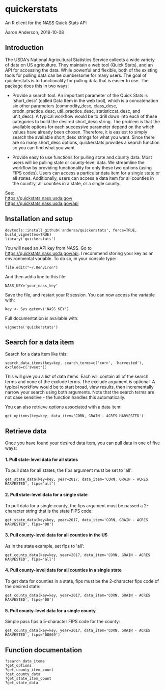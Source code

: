 # quickerstats
An R client for the NASS Quick Stats API

Aaron Anderson, 2019-10-08

## Introduction
The USDA's National Agricultural Statistics Service collects a wide variety of
data on US agriculture. They maintain a web tool (Quick Stats), and an API for 
accessing the data. While powerful and flexible, both of the existing tools for 
pulling data can be cumbersome for many users. The goal of quickerstats is to 
functionality for pulling data that is easier to use. The package does this in 
two ways:

* Provide a search tool. An important parameter of the Quick Stats is 
'short_desc' (called Data Item in the web tool), which is a concatenation six 
other parameters (commodity_desc, class_desc, prodn_practice_desc, 
util_practice_desc, statisticcat_desc, and unit_desc). A typical workflow would 
be to drill down into each of these categories to build the desired short_desc 
string. The problem is that the available options for each successive parameter 
depend on the which values have already been chosen. Therefore, it is easiest to 
simply search the available short_desc strings for what you want. Since there 
are so many short_desc options, quickerstats provides a search function so you 
can find what you want.

* Provide easy to use functions for pulling state and county data. Most users 
will be pulling state or county-level data. We streamline the workflow by 
providing functionality for only these two options (using FIPS codes). Users can 
access  a particular data item for a single state or all states. Additionally, 
users can access a data item for all counties in the country, all counties in a 
state, or a single county.

See: <br/>
https://quickstats.nass.usda.gov/ <br/>
https://quickstats.nass.usda.gov/api

## Installation and setup

```
devtools::install_github('anderaa/quickerstats', force=TRUE, build_vignettes=TRUE)
library('quickerstats')
```

You will need an API key from NASS. Go to https://quickstats.nass.usda.gov/api.
I recommend storing your key as an environmental variable. To do so, in your
console type:
```
file.edit("~/.Renviron")
```
And then add a line to this file:
```
NASS_KEY='your_nass_key'
```
Save the file, and restart your R session.
You can now access the variable with:
```
key <- Sys.getenv('NASS_KEY')
```

Full documentation is available with:
```
vignette('quickerstats')
```

## Search for a data item

Search for a data item like this:
```
search_data_items(key=key, search_terms=c('corn', 'harvested'), exclude=c('sweet'))
```
This will give you a list of data items. Each will contain all of the 
search terms and none of the exclude terms. The exclude argument is optional. A
typical workflow would be to start broad, view results, then incrementally
narrow your search using both arguments. Note that the search terms are not case
sensitive - the function handles this automatically.

You can also retrieve options associated with a data item:
```
get_options(key=key, data_item='CORN, GRAIN - ACRES HARVESTED')
```

## Retrieve data
Once you have found your desired data item, you can pull data in one of five 
ways:

#### 1. Pull state-level data for all states
To pull data for all states, the fips argument must be set to 'all':
```
get_state_data(key=key, year=2017, data_item='CORN, GRAIN - ACRES HARVESTED', fips='all')
```

#### 2. Pull state-level data for a single state
To pull data for a single county, the fips argument must be passed a 
2-character string that is the state FIPS code:
```
get_state_data(key=key, year=2017, data_item='CORN, GRAIN - ACRES HARVESTED', fips='08')
```

#### 3. Pull county-level data for all counties in the US
As in the state example, set fips to 'all':
```
get_county_data(key=key, year=2017, data_item='CORN, GRAIN - ACRES HARVESTED', fips='all')
```

#### 4. Pull county-level data for all counties in a single state
To get data for counties in a state, fips must be the 2-character fips code of 
the desired state:
```
get_county_data(key=key, year=2017, data_item='CORN, GRAIN - ACRES HARVESTED', fips='08')
```

#### 5. Pull county-level data for a single county
Simple pass fips a 5-character FIPS code for the county:
```
get_county_data(key=key, year=2017, data_item='CORN, GRAIN - ACRES HARVESTED', fips='08069')
```

## Function documentation
```
?search_data_items
?get_options
?get_county_item_count
?get_county_data
?get_state_item_count
?get_state_data
```

